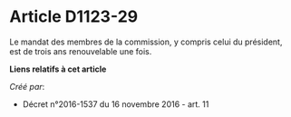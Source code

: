 # Article D1123-29

Le mandat des membres de la commission, y compris celui du président, est de trois ans renouvelable une fois.

**Liens relatifs à cet article**

_Créé par_:

  - Décret n°2016-1537 du 16 novembre 2016 - art. 11
